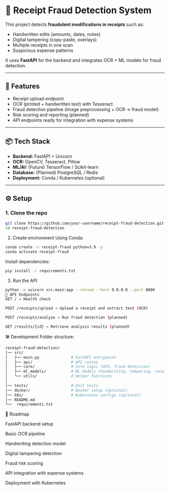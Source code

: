 # 🧾 Receipt Fraud Detection System

This project detects **fraudulent modifications in receipts** such as:
- Handwritten edits (amounts, dates, notes)
- Digital tampering (copy-paste, overlays)
- Multiple receipts in one scan
- Suspicious expense patterns

It uses **FastAPI** for the backend and integrates OCR + ML models for fraud detection.

---

## 🚀 Features
- Receipt upload endpoint
- OCR (printed + handwritten text) with Tesseract
- Fraud detection pipeline (image preprocessing + OCR → fraud model)
- Risk scoring and reporting (planned)
- API endpoints ready for integration with expense systems

---

## 📦 Tech Stack
- **Backend:** FastAPI + Uvicorn  
- **OCR:** OpenCV, Tesseract, Pillow  
- **ML/AI:** (Future) TensorFlow / Scikit-learn  
- **Database:** (Planned) PostgreSQL / Redis  
- **Deployment:** Conda / Kubernetes (optional)  

---

## ⚙️ Setup

### 1. Clone the repo
```bash
git clone https://github.com/your-username/receipt-fraud-detection.git
cd receipt-fraud-detection
```

2. Create environment
Using Conda:
```bash
conda create -n receipt-fraud python=3.9 -y
conda activate receipt-fraud
```

Install dependencies:
```bash
pip install -r requirements.txt
```

3. Run the API
```bash
python -m uvicorn src.main:app --reload --host 0.0.0.0 --port 8000
📡 API Endpoints
GET / → Health check

POST /receipts/upload → Upload a receipt and extract text (OCR)

POST /receipts/analyze → Run fraud detection (planned)

GET /results/{id} → Retrieve analysis results (planned)

```
🛠️ Development
Folder structure:

```bash
receipt-fraud-detection/
│── src/
│   ├── main.py              # FastAPI entrypoint
│   ├── api/                 # API routes
│   ├── core/                # Core logic (OCR, fraud detection)
│   ├── ml_models/           # ML models (handwriting, tampering, receipt detection)
│   └── utils/               # Helper functions
│
│── tests/                   # Unit tests
│── docker/                  # Docker setup (optional)
│── k8s/                     # Kubernetes configs (optional)
│── README.md
└──  requirements.txt
```
🔮 Roadmap

 FastAPI backend setup

 Basic OCR pipeline

 Handwriting detection model

 Digital tampering detection

 Fraud risk scoring

 API integration with expense systems

 Deployment with Kubernetes